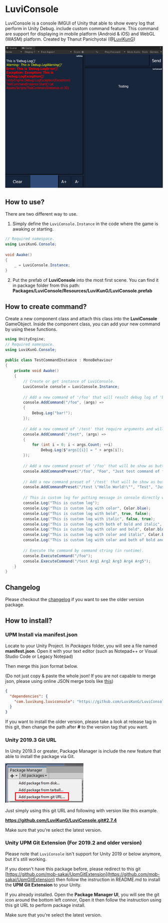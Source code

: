 # LuviConsole
LuviConsole is a console IMGUI of Unity that able to show every log that perform in Unity Debug. include custom command feature. This command are support for displaying in mobile platform (Android & iOS) and WebGL (WASM) platform. Created by Thanut Panichyotai (@[LuviKunG]((https://github.com/LuviKunG)))

![LuviConsole IMGUI Instance](images/image01.gif)

## How to use?

There are two different way to use.

1. Simply define the `LuviConsole.Instance` in the code where the game is awaking or starting.

```csharp
// Required namespace.
using LuviKunG.Console;

void Awake()
{
    _ = LuviConsole.Instance;
}
```

2. Put the prefab of **LuviConsole** into the most first scene. You can find it in package folder from this path: **Packages/LuviConsole/Resources/LuviKunG/LuviConsole.prefab**

## How to create command?

Create a new component class and attach this class into the **LuviConsole** GameObject.
Inside the component class, you can add your new command by using these functions.

```csharp
using UnityEngine;
// Required namespace.
using LuviKunG.Console;

public class TestCommandInstance : MonoBehaviour
{
    private void Awake()
    {
        // Create or get instance of LuviConsole.
        LuviConsole console = LuviConsole.Instance;

        // Add a new command of '/foo' that will result debug log of 'bar!'
        console.AddCommand("/foo", (args) =>
        {
            Debug.Log("bar!");
        });

        // Add a new command of '/test' that require arguments and will log all available arguments.
        console.AddCommand("/test", (args) =>
        {
            for (int i = 0; i < args.Count; ++i)
                Debug.Log($"args[{i}] = " + args[i]);
        });

        // Add a new command preset of '/foo' that will be show as button below of command input in the group of 'Testing'.
        console.AddCommandPreset("/foo", "Foo", "Just test command of foo", "Testing", false);

        // Add a new command preset of '/test' that will be show as button below of command input in the group of 'Testing' and will execute immediately when pressed.
        console.AddCommandPreset("/test \"Hello World!\"", "Test", "Just test command of test", "Testing", true);

        // This is custom log for putting message in console directly without receive debug log.
        console.Log("This is custom log");
        console.Log("This is custom log with color", Color.blue);
        console.Log("This is custom log with bold", true, false);
        console.Log("This is custom log with italic", false, true);
        console.Log("This is custom log with both of bold and italic", true, true);
        console.Log("This is custom log with color and bold", Color.blue, true, false);
        console.Log("This is custom log with color and italic", Color.blue, false, true);
        console.Log("This is custom log with color and both of bold and italic", Color.blue, true, true);

        // Execute the command by command string (in runtime).
        console.ExecuteCommand("/foo");
        console.ExecuteCommand("/test Arg1 Arg2 Arg3 Arg4 Arg5");
    }
}
```

## Changelog

Please checkout the [changelog](CHANGELOG.md) if you want to see the older version package.

## How to install?

### UPM Install via manifest.json

Locate to your Unity Project. In *Packages* folder, you will see a file named **manifest.json**. Open it with your text editor (such as Notepad++ or Visual Studio Code or Legacy Notepad)

Then merge this json format below.

(Do not just copy & paste the whole json! If you are not capable to merge json, please using online JSON merge tools like [this](https://tools.knowledgewalls.com/onlinejsonmerger))

```json
{
  "dependencies": {
    "com.luvikung.luviconsole": "https://github.com/LuviKunG/LuviConsole.git#2.7.4"
  }
}
```

If you want to install the older version, please take a look at release tag in this git, then change the path after **#** to the version tag that you want.

### Unity 2019.3 Git URL

In Unity 2019.3 or greater, Package Manager is include the new feature that able to install the package via Git.

![Install with Git URL](images/giturl.png)

Just simply using this git URL and following with version like this example.

**https://github.com/LuviKunG/LuviConsole.git#2.7.4**

Make sure that you're select the latest version.

### Unity UPM Git Extension (For 2019.2 and older version)

Please note that ```LuviConsole``` isn't support for Unity 2019 or below anymore, but it's still working.

If you doesn't have this package before, please redirect to this git [https://github.com/mob-sakai/UpmGitExtension](https://github.com/mob-sakai/UpmGitExtension) then follow the instruction in README.md to install the **UPM Git Extension** to your Unity.

If you already installed. Open the **Package Manager UI**, you will see the git icon around the bottom left connor, Open it then follow the instruction using this git URL to perform package install.

Make sure that you're select the latest version.